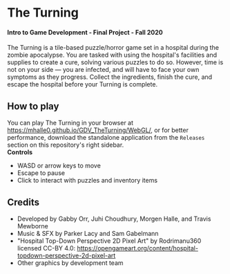 # The Turning
#### Intro to Game Development - Final Project - Fall 2020
The Turning is a tile-based puzzle/horror game set in a hospital during the zombie apocalypse. You are tasked with using the hospital's facilities and supplies to create a cure, solving various puzzles to do so. However, time is not on your side — you are infected, and will have to face your own symptoms as they progress. Collect the ingredients, finish the cure, and escape the hospital before your Turning is complete.
## How to play
You can play The Turning in your browser at https://mhalle0.github.io/GDV_TheTurning/WebGL/, or for better performance, download the standalone application from the `Releases` section on this repository's right sidebar.<br>
**Controls**
- WASD or arrow keys to move
- Escape to pause
- Click to interact with puzzles and inventory items

## Credits
- Developed by Gabby Orr, Juhi Choudhury, Morgen Halle, and Travis Mewborne<br>
- Music & SFX by Parker Lacy and Sam Gabelmann<br>
- "Hospital Top-Down Perspective 2D Pixel Art" by Rodrimanu360 licensed CC-BY 4.0: https://opengameart.org/content/hospital-topdown-perspective-2d-pixel-art<br>
- Other graphics by development team

